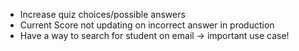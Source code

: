* Increase quiz choices/possible answers
* Current Score not updating on incorrect answer in production
* Have a way to search for student on email -> important use case!

